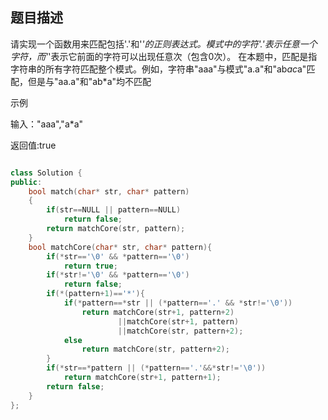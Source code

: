 ## 题目描述

请实现一个函数用来匹配包括'.'和'*'的正则表达式。模式中的字符'.'表示任意一个字符，而'*'表示它前面的字符可以出现任意次（包含0次）。 在本题中，匹配是指字符串的所有字符匹配整个模式。例如，字符串"aaa"与模式"a.a"和"ab*ac*a"匹配，但是与"aa.a"和"ab*a"均不匹配

示例

输入："aaa","a*a"

返回值:true

```C++

class Solution {
public:
    bool match(char* str, char* pattern)
    {
        if(str==NULL || pattern==NULL)
            return false;
        return matchCore(str, pattern);
    }
    bool matchCore(char* str, char* pattern){
        if(*str=='\0' && *pattern=='\0')
            return true;
        if(*str!='\0' && *pattern=='\0')
            return false;
        if(*(pattern+1)=='*'){
            if(*pattern==*str || (*pattern=='.' && *str!='\0'))
                return matchCore(str+1, pattern+2)
                        ||matchCore(str+1, pattern)
                        ||matchCore(str, pattern+2);
            else
                return matchCore(str, pattern+2);
        }
        if(*str==*pattern || (*pattern=='.'&&*str!='\0'))
            return matchCore(str+1, pattern+1);
        return false;
    }
};
```
